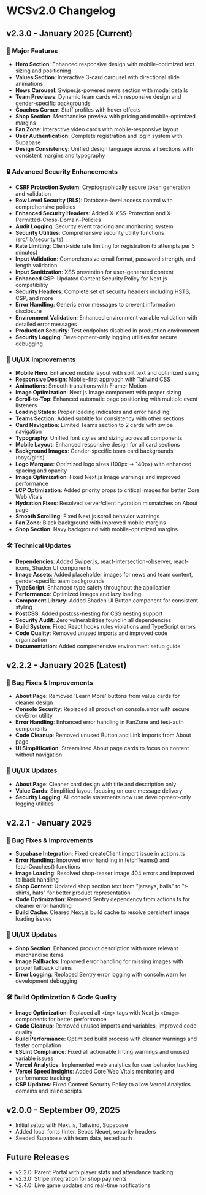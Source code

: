 # WCSv2.0 Changelog

## v2.3.0 - January 2025 (Current)

### 🎉 Major Features

- **Hero Section**: Enhanced responsive design with mobile-optimized text sizing and positioning
- **Values Section**: Interactive 3-card carousel with directional slide animations
- **News Carousel**: Swiper.js-powered news section with modal details
- **Team Previews**: Dynamic team cards with responsive design and gender-specific backgrounds
- **Coaches Corner**: Staff profiles with hover effects
- **Shop Section**: Merchandise preview with pricing and mobile-optimized margins
- **Fan Zone**: Interactive video cards with mobile-responsive layout
- **User Authentication**: Complete registration and login system with Supabase
- **Design Consistency**: Unified design language across all sections with consistent margins and typography

### 🔒 Advanced Security Enhancements

- **CSRF Protection System**: Cryptographically secure token generation and validation
- **Row Level Security (RLS)**: Database-level access control with comprehensive policies
- **Enhanced Security Headers**: Added X-XSS-Protection and X-Permitted-Cross-Domain-Policies
- **Audit Logging**: Security event tracking and monitoring system
- **Security Utilities**: Comprehensive security utility functions (src/lib/security.ts)
- **Rate Limiting**: Client-side rate limiting for registration (5 attempts per 5 minutes)
- **Input Validation**: Comprehensive email format, password strength, and length validation
- **Input Sanitization**: XSS prevention for user-generated content
- **Enhanced CSP**: Updated Content Security Policy for Next.js compatibility
- **Security Headers**: Complete set of security headers including HSTS, CSP, and more
- **Error Handling**: Generic error messages to prevent information disclosure
- **Environment Validation**: Enhanced environment variable validation with detailed error messages
- **Production Security**: Test endpoints disabled in production environment
- **Security Logging**: Development-only logging utilities for secure debugging

### 🎨 UI/UX Improvements

- **Mobile Hero**: Enhanced mobile layout with split text and optimized sizing
- **Responsive Design**: Mobile-first approach with Tailwind CSS
- **Animations**: Smooth transitions with Framer Motion
- **Image Optimization**: Next.js Image component with proper sizing
- **Scroll-to-Top**: Enhanced automatic page positioning with multiple event listeners
- **Loading States**: Proper loading indicators and error handling
- **Teams Section**: Added subtitle for consistency with other sections
- **Card Navigation**: Limited Teams section to 2 cards with swipe navigation
- **Typography**: Unified font styles and sizing across all components
- **Mobile Layout**: Enhanced responsive design for all card sections
- **Background Images**: Gender-specific team card backgrounds (boys/girls)
- **Logo Marquee**: Optimized logo sizes (100px → 140px) with enhanced spacing and opacity
- **Image Optimization**: Fixed Next.js Image warnings and improved performance
- **LCP Optimization**: Added priority props to critical images for better Core Web Vitals
- **Hydration Fixes**: Resolved server/client hydration mismatches on About page
- **Smooth Scrolling**: Fixed Next.js scroll behavior warnings
- **Fan Zone**: Black background with improved mobile margins
- **Shop Section**: Navy background with mobile-optimized margins

### 🛠️ Technical Updates

- **Dependencies**: Added Swiper.js, react-intersection-observer, react-icons, Shadcn UI components
- **Image Assets**: Added placeholder images for news and team content, gender-specific team backgrounds
- **TypeScript**: Enhanced type safety throughout the application
- **Performance**: Optimized images and lazy loading
- **Component Library**: Added Shadcn UI Button component for consistent styling
- **PostCSS**: Added postcss-nesting for CSS nesting support
- **Security Audit**: Zero vulnerabilities found in all dependencies
- **Build System**: Fixed React hooks rules violations and TypeScript errors
- **Code Quality**: Removed unused imports and improved code organization
- **Documentation**: Added comprehensive environment setup guide

## v2.2.2 - January 2025 (Latest)

### 🔧 Bug Fixes & Improvements

- **About Page**: Removed 'Learn More' buttons from value cards for cleaner design
- **Console Security**: Replaced all production console.error with secure devError utility
- **Error Handling**: Enhanced error handling in FanZone and test-auth components
- **Code Cleanup**: Removed unused Button and Link imports from About page
- **UI Simplification**: Streamlined About page cards to focus on content without navigation

### 🎨 UI/UX Updates

- **About Page**: Cleaner card design with title and description only
- **Value Cards**: Simplified layout focusing on core message delivery
- **Security Logging**: All console statements now use development-only logging utilities

## v2.2.1 - January 2025

### 🔧 Bug Fixes & Improvements

- **Supabase Integration**: Fixed createClient import issue in actions.ts
- **Error Handling**: Improved error handling in fetchTeams() and fetchCoaches() functions
- **Image Loading**: Resolved shop-teaser image 404 errors and improved fallback handling
- **Shop Content**: Updated shop section text from "jerseys, balls" to "t-shirts, hats" for better product representation
- **Code Optimization**: Removed Sentry dependency from actions.ts for cleaner error handling
- **Build Cache**: Cleared Next.js build cache to resolve persistent image loading issues

### 🎨 UI/UX Updates

- **Shop Section**: Enhanced product description with more relevant merchandise items
- **Image Fallbacks**: Improved error handling for missing images with proper fallback chains
- **Error Logging**: Replaced Sentry error logging with console.warn for development debugging

### 🛠️ Build Optimization & Code Quality

- **Image Optimization**: Replaced all `<img>` tags with Next.js `<Image>` components for better performance
- **Code Cleanup**: Removed unused imports and variables, improved code quality
- **Build Performance**: Optimized build process with cleaner warnings and faster compilation
- **ESLint Compliance**: Fixed all actionable linting warnings and unused variable issues
- **Vercel Analytics**: Implemented web analytics for user behavior tracking
- **Vercel Speed Insights**: Added Core Web Vitals monitoring and performance tracking
- **CSP Updates**: Fixed Content Security Policy to allow Vercel Analytics domains and inline scripts

## v2.0.0 - September 09, 2025

- Initial setup with Next.js, Tailwind, Supabase
- Added local fonts (Inter, Bebas Neue), security headers
- Seeded Supabase with team data, tested auth

## Future Releases

- v2.2.0: Parent Portal with player stats and attendance tracking
- v2.3.0: Stripe integration for shop payments
- v2.4.0: Live game updates and real-time notifications
